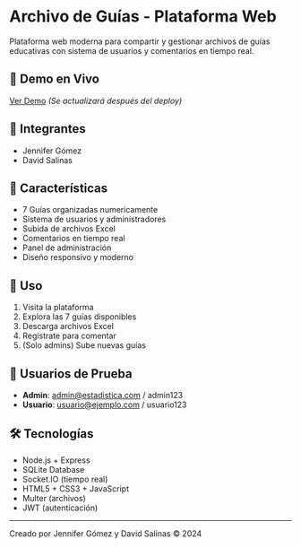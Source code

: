 # Archivo de Guías - Plataforma Web

Plataforma web moderna para compartir y gestionar archivos de guías educativas con sistema de usuarios y comentarios en tiempo real.

## 🔗 Demo en Vivo
[Ver Demo](https://tu-app.vercel.app) _(Se actualizará después del deploy)_

## 👥 Integrantes
- Jennifer Gómez
- David Salinas

## 🚀 Características
- 7 Guías organizadas numericamente
- Sistema de usuarios y administradores
- Subida de archivos Excel
- Comentarios en tiempo real
- Panel de administración
- Diseño responsivo y moderno

## 📱 Uso
1. Visita la plataforma
2. Explora las 7 guías disponibles
3. Descarga archivos Excel
4. Regístrate para comentar
5. (Solo admins) Sube nuevas guías

## 🔐 Usuarios de Prueba
- **Admin**: admin@estadistica.com / admin123
- **Usuario**: usuario@ejemplo.com / usuario123

## 🛠️ Tecnologías
- Node.js + Express
- SQLite Database
- Socket.IO (tiempo real)
- HTML5 + CSS3 + JavaScript
- Multer (archivos)
- JWT (autenticación)

---
Creado por Jennifer Gómez y David Salinas © 2024